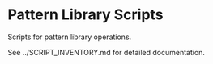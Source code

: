 # Pattern Library Scripts

Scripts for pattern library operations.

See ../SCRIPT_INVENTORY.md for detailed documentation.
